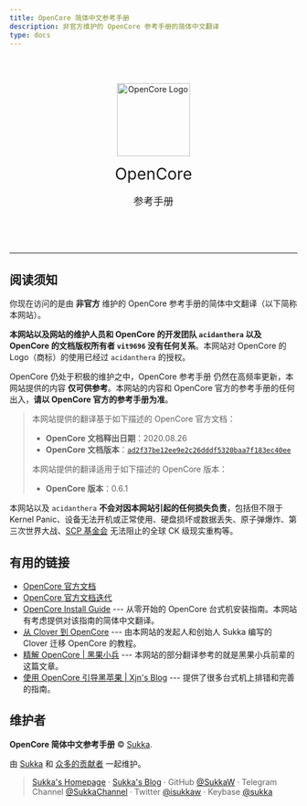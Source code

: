 ```yaml
---
title: OpenCore 简体中文参考手册
description: 非官方维护的 OpenCore 参考手册的简体中文翻译
type: docs
---
```


<br><br>
<div align="center">
<img src="/logo/opencore.png" alt="OpenCore Logo" width="128px">

<p>
<span style="margin-top: 1em; margin-bottom: .5em; font-size: 2em">OpenCore</span>
<br><br>
<span style="margin-top: 2.2857em; margin-bottom: .5714em; font-size: 1.25em">参考手册</span>
</div>
<br><br><br>

----

## 阅读须知

你现在访问的是由 **非官方** 维护的 OpenCore 参考手册的简体中文翻译（以下简称本网站）。

**本网站以及网站的维护人员和 OpenCore 的开发团队 `acidanthera` 以及 OpenCore 的文档版权所有者 `vit9696` 没有任何关系**。本网站对 OpenCore 的 Logo（商标）的使用已经过 `acidanthera` 的授权。

OpenCore 仍处于积极的维护之中，OpenCore 参考手册 仍然在高频率更新，本网站提供的内容 **仅可供参考**。本网站的内容和 OpenCore 官方的参考手册的任何出入，**请以 OpenCore 官方的参考手册为准**。

> 本网站提供的翻译基于如下描述的 OpenCore 官方文档：
> - **OpenCore 文档释出日期**：2020.08.26
> - **OpenCore 文档版本**：[`ad2f37be12ee9e2c26dddf5320baa7f183ec40ee`](https://github.com/acidanthera/OpenCorePkg/commit/ad2f37be12ee9e2c26dddf5320baa7f183ec40ee)
>
> 本网站提供的翻译适用于如下描述的 OpenCore 版本：
> - **OpenCore 版本**：0.6.1

本网站以及 `acidanthera` **不会对因本网站引起的任何损失负责**，包括但不限于 Kernel Panic、设备无法开机或正常使用、硬盘损坏或数据丢失、原子弹爆炸、第三次世界大战、[SCP 基金会](https://scp-wiki-cn.wikidot.com/) 无法阻止的全球 CK 级现实重构等。

## 有用的链接

- [OpenCore 官方文档](https://github.com/acidanthera/OpenCorePkg/blob/master/Docs/Configuration.pdf)
- [OpenCore 官方文档迭代](https://github.com/acidanthera/OpenCorePkg/blob/master/Docs/Differences/Differences.pdf)
- [OpenCore Install Guide](https://dortania.github.io/OpenCore-Install-Guide/) --- 从零开始的 OpenCore 台式机安装指南。本网站有考虑提供对该指南的简体中文翻译。
- [从 Clover 到 OpenCore](https://blog.skk.moe/post/from-clover-to-opencore/) --- 由本网站的发起人和创始人 Sukka 编写的 Clover 迁移 OpenCore 的教程。
- [精解 OpenCore | 黑果小兵](https://blog.daliansky.net/OpenCore-BootLoader.html) --- 本网站的部分翻译参考的就是黑果小兵前辈的这篇文章。
- [使用 OpenCore 引导黑苹果 | Xjn's Blog](https://blog.xjn819.com/?p=543) --- 提供了很多台式机上排错和完善的指南。

## 维护者

**OpenCore 简体中文参考手册** © [Sukka](https://github.com/SukkaW).<br>

由 [Sukka](https://github.com/SukkaW) 和 [众多的贡献者](https://github.com/SukkaW/OpenCore-Document-zh_Hans/contributors) 一起维护。

> [Sukka's Homepage](https://skk.moe) · [Sukka's Blog](https://blog.skk.moe) · GitHub [@SukkaW](https://github.com/SukkaW) · Telegram Channel [@SukkaChannel](https://t.me/SukkaChannel) · Twitter [@isukkaw](https://twitter.com/isukkaw) · Keybase [@sukka](https://keybase.io/sukka)
